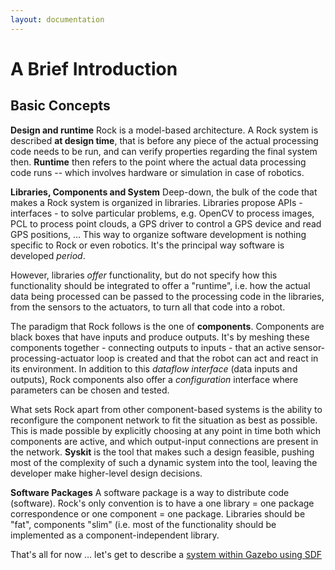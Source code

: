 ```yaml
---
layout: documentation
---
```


# A Brief Introduction

## Basic Concepts

**Design and runtime** Rock is a model-based architecture. A Rock system is
described **at design time**, that is before any piece of the actual
processing code needs to be run, and can verify properties regarding the
final system then. **Runtime** then refers to the point where the actual data
processing code runs -- which involves hardware or simulation in case of
robotics.

**Libraries, Components and System** Deep-down, the bulk of the code that
makes a Rock system is organized in libraries. Libraries propose APIs -
interfaces - to solve particular problems, e.g. OpenCV to process images, PCL
to process point clouds, a GPS driver to control a GPS device and read GPS
positions, … This way to organize software development is nothing specific to
Rock or even robotics. It's the principal way software is developed _period_.

However, libraries _offer_ functionality, but do not specify how this
functionality should be integrated to offer a "runtime", i.e. how the actual
data being processed can be passed to the processing code in the libraries,
from the sensors to the actuators, to turn all that code into a robot.

The paradigm that Rock follows is the one of **components**. Components are
black boxes that have inputs and produce outputs. It's by meshing these
components together - connecting outputs to inputs - that an active
sensor-processing-actuator loop is created and that the robot can act and react
in its environment. In addition to this _dataflow interface_ (data inputs and
outputs), Rock components also offer a _configuration_ interface where parameters
can be chosen and tested.

What sets Rock apart from other component-based systems is the ability to
reconfigure the component network to fit the situation as best as possible.
This is made possible by explicitly choosing at any point in time both which
components are active, and which output-input connections are present in the
network. **Syskit** is the tool that makes such a design feasible, pushing most
of the complexity of such a dynamic system into the tool, leaving the developer
make higher-level design decisions.

**Software Packages** A software package is a way to distribute code (software).
Rock's only convention is to have a one library = one package correspondence or
one component = one package. Libraries should be "fat", components "slim" (i.e.
most of the functionality should be implemented as a component-independent
library.

That's all for now … let's get to describe a [system within Gazebo using SDF](sdf.html)
